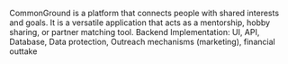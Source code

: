 CommonGround is a platform that connects people with shared interests and goals. It is a versatile application that acts as a mentorship, hobby sharing, or partner matching tool. Backend Implementation: UI, API, Database, Data protection, Outreach mechanisms (marketing), financial outtake
